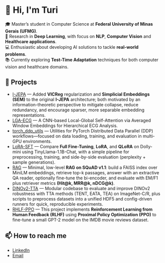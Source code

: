 # 👋 Hi, I'm Turi  

🎓 Master’s student in Computer Science at **Federal University of Minas Gerais (UFMG)**.  
🧠 Research in **Deep Learning**, with focus on **NLP**, **Computer Vision** and **Healthcare applications**.  
💻 Enthusiastic about developing AI solutions to tackle **real-world problems**.  
📚 Currently exploring **Test-Time Adaptation** techniques for both computer vision and healthcare domains. 

## 🚀 Projects
- [I-JEPA](https://github.com/TuriAndrade/I-JEPA) — Added **VICReg** regularization and **Simplicial Embeddings (SEM)** to the original **I-JEPA** architecture; both motivated by an information-theoretic perspective to mitigate collapse, reduce redundancy, and encourage sparser, more separable embedding representations.
- [LGA-ECG](https://github.com/pedroroblesduten/LGA-ECG) — A CNN-based Local-Global Self-Attention via Averaged Window Embeddings for Hierarchical ECG Analysis.
- [torch_ddp_utils](https://github.com/TuriAndrade/torch_ddp_utils) — Utilities for PyTorch Distributed Data Parallel (DDP) workflows—focused on data loading, training, and evaluation in multi-GPU environments.
- [LoRA-SFT](https://github.com/TuriAndrade/LoRA-SFT) — Compare **Full Fine-Tuning**, **LoRA**, and **QLoRA** on Dolly-mini using TinyLlama-1.1B-Chat, with a simple pipeline for preprocessing, training, and side-by-side evaluation (perplexity + sample generations).
- [RAG](https://github.com/TuriAndrade/RAG) — Minimal, low-level **RAG on SQuAD v1.1**: build a FAISS index over MiniLM embeddings, retrieve top-k passages, answer with an extractive QA reader, optionally fine-tune the bi-encoder, and evaluate with EM/F1 plus retriever metrics **(Hit@k, MRR@k, nDCG@k)**.
- [DINOv2-TTA](https://github.com/TuriAndrade/DINOv2-TTA) — Modular codebase to evaluate and improve DINOv2 robustness with TTA methods (TENT, EATA, TEA) on ImageNet-C/R, plus scripts to preprocess datasets into a unified HDF5 and config-driven runners for quick, reproducible experiments.
- [RHLF-PPO](https://github.com/TuriAndrade/RLHF-PPO) — This project implements **Reinforcement Learning from Human Feedback (RLHF)** using **Proximal Policy Optimization (PPO)** to fine-tune a small GPT-2 model on the IMDB movie reviews dataset.


## 📫 How to reach me
- [LinkedIn](https://www.linkedin.com/in/turirezende)  
- [Email](turivasconcelos@gmail.com)
